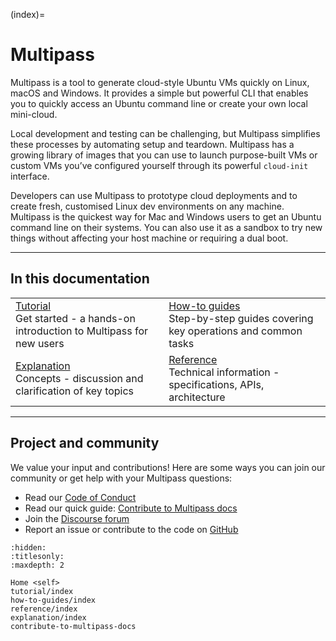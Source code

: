(index)=
# Multipass

<!--Welcome to the *Multipass Guide!*

Multipass is a mini-cloud on your workstation using native hypervisors of all the supported plaforms (Windows, macOS and Linux), it will give you an Ubuntu command line in just a click ("Open shell") or a simple `multipass shell` command, or even a keyboard shortcut. Find what images are available with `multipass find` and create new instances with `multipass launch`.

You can initialise instances through [cloud-init](https://cloudinit.readthedocs.io/en/latest/) as you normally would on all the clouds Ubuntu is supported on, just pass the configuration to `multipass launch --cloud-init`.

Accessing files from your host machine is supported through the `multipass mount` command, and to move files between the host and instances, you can use `multipass transfer`.

Please learn more details in the linked documentation topics.
-->

Multipass is a tool to generate cloud-style Ubuntu VMs quickly on Linux, macOS and Windows. It provides a simple but powerful CLI that enables you to quickly access an Ubuntu command line or create your own local mini-cloud.

Local development and testing can be challenging, but Multipass simplifies these processes by automating setup and teardown. Multipass has a growing library of images that you can use to launch purpose-built VMs or custom VMs you’ve configured yourself through its powerful `cloud-init` interface.

Developers can use Multipass to prototype cloud deployments and to create fresh, customised Linux dev environments on any machine. Multipass is the quickest way for Mac and Windows users to get an Ubuntu command line on their systems. You can also use it as a sandbox to try new things without affecting your host machine or requiring a dual boot.

---

## In this documentation

|                                                                                                      |                                                                                             |
|------------------------------------------------------------------------------------------------------|---------------------------------------------------------------------------------------------|
| [Tutorial](/tutorial/index)</br>  Get started - a hands-on introduction to Multipass for new users </br> | [How-to guides](/how-to-guides/index) </br> Step-by-step guides covering key operations and common tasks |
| [Explanation](/explanation/index) </br> Concepts - discussion and clarification of key topics                   | [Reference](/reference/index) </br> Technical information - specifications, APIs, architecture       |

---

## Project and community

We value your input and contributions! Here are some ways you can join our community or get help with your Multipass questions:

* Read our [Code of Conduct](https://ubuntu.com/community/code-of-conduct)
* Read our quick guide: [Contribute to Multipass docs](./contribute-to-multipass-docs)
* Join the [Discourse forum](https://discourse.ubuntu.com/c/project/multipass/)
* Report an issue or contribute to the code on [GitHub](https://github.com/canonical/multipass/issues)


```{toctree}
:hidden:
:titlesonly:
:maxdepth: 2

Home <self>
tutorial/index
how-to-guides/index
reference/index
explanation/index
contribute-to-multipass-docs
